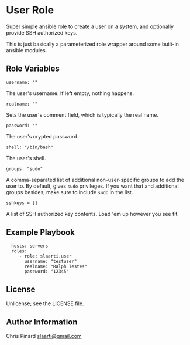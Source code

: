 # User Role

Super simple ansible role to create a user on a system, and optionally
provide SSH authorized keys.

This is just basically a parameterized role wrapper around some built-in
ansible modules.

Role Variables
--------------

    username: ""

The user's username. If left empty, nothing happens.

    realname: ""

Sets the user's comment field, which is typically the real name.

    password: ""

The user's crypted password.

    shell: "/bin/bash"

The user's shell.

    groups: "sudo"

A comma-separated list of additional non-user-specific groups to add the
user to. By default, gives `sudo` privileges. If you want that and
additional groups besides, make sure to include `sudo` in the list.

    sshkeys = []

A list of SSH authorized key contents. Load 'em up however you see fit.

Example Playbook
----------------

    - hosts: servers
      roles:
         - role: slaarti.user
           username: "testuser"
           realname: "Ralph Testes"
           password: "12345"

License
-------

Unlicense; see the LICENSE file.

Author Information
------------------

Chris Pinard <slaarti@gmail.com>
